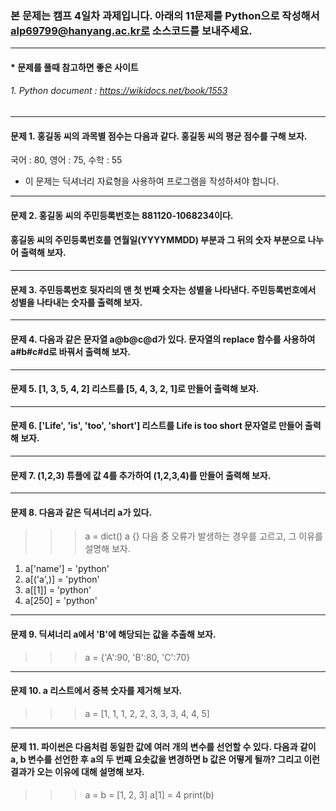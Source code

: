 ### 본 문제는 캠프 4일차 과제입니다. 아래의 11문제를 Python으로 작성해서 alp69799@hanyang.ac.kr로 소스코드를 보내주세요.
---------------------------------------------------

#### * 문제를 풀때 참고하면 좋은 사이트 
###### 1. Python document : https://wikidocs.net/book/1553
---------------------------------------------------
#### 문제 1. 홍길동 씨의 과목별 점수는 다음과 같다. 홍길동 씨의 평균 점수를 구해 보자.

국어 : 80, 영어 : 75, 수학 : 55

* 이 문제는 딕셔너리 자료형을 사용하여 프로그램을 작성하셔야 합니다.
---------------------------------------------------
#### 문제 2. 홍길동 씨의 주민등록번호는 881120-1068234이다. 
#### 홍길동 씨의 주민등록번호를 연월일(YYYYMMDD) 부분과 그 뒤의 숫자 부분으로 나누어 출력해 보자.
---------------------------------------------------
#### 문제 3. 주민등록번호 뒷자리의 맨 첫 번째 숫자는 성별을 나타낸다. 주민등록번호에서 성별을 나타내는 숫자를 출력해 보자.
---------------------------------------------------
#### 문제 4. 다음과 같은 문자열 a@b@c@d가 있다. 문자열의 replace 함수를 사용하여 a#b#c#d로 바꿔서 출력해 보자.
---------------------------------------------------
#### 문제 5. [1, 3, 5, 4, 2] 리스트를 [5, 4, 3, 2, 1]로 만들어 출력해 보자.
---------------------------------------------------
#### 문제 6. ['Life', 'is', 'too', 'short'] 리스트를 Life is too short 문자열로 만들어 출력해 보자.
---------------------------------------------------
#### 문제 7. (1,2,3) 튜플에 값 4를 추가하여 (1,2,3,4)를 만들어 출력해 보자.
---------------------------------------------------
#### 문제 8. 다음과 같은 딕셔너리 a가 있다.

>>> a = dict()
>>> a
{}
다음 중 오류가 발생하는 경우를 고르고, 그 이유를 설명해 보자.

1. a['name'] = 'python'
2. a[('a',)] = 'python'
3. a[[1]] = 'python'
4. a[250] = 'python'
---------------------------------------------------
#### 문제 9. 딕셔너리 a에서 'B'에 해당되는 값을 추출해 보자.

>>> a = {'A':90, 'B':80, 'C':70}
---------------------------------------------------
#### 문제 10. a 리스트에서 중복 숫자를 제거해 보자.

>>> a = [1, 1, 1, 2, 2, 3, 3, 3, 4, 4, 5]
---------------------------------------------------
#### 문제 11. 파이썬은 다음처럼 동일한 값에 여러 개의 변수를 선언할 수 있다. 다음과 같이 a, b 변수를 선언한 후 a의 두 번째 요솟값을 변경하면 b 값은 어떻게 될까? 그리고 이런 결과가 오는 이유에 대해 설명해 보자.

>>> a = b = [1, 2, 3]
>>> a[1] = 4
>>> print(b)
